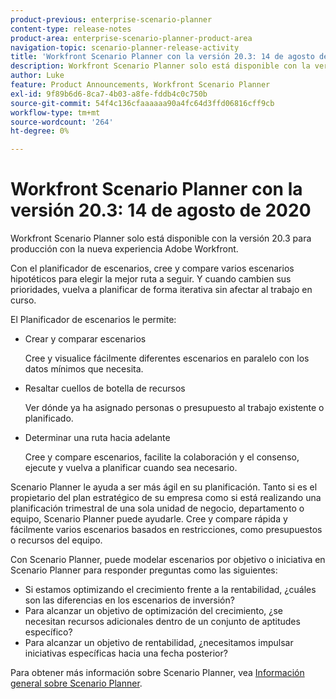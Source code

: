 ```yaml
---
product-previous: enterprise-scenario-planner
content-type: release-notes
product-area: enterprise-scenario-planner-product-area
navigation-topic: scenario-planner-release-activity
title: 'Workfront Scenario Planner con la versión 20.3: 14 de agosto de 2020'
description: Workfront Scenario Planner solo está disponible con la versión 20.3 para producción con la nueva experiencia Adobe Workfront.
author: Luke
feature: Product Announcements, Workfront Scenario Planner
exl-id: 9f89b6d6-8ca7-4b03-a8fe-fddb4c0c750b
source-git-commit: 54f4c136cfaaaaaa90a4fc64d3ffd06816cff9cb
workflow-type: tm+mt
source-wordcount: '264'
ht-degree: 0%

---
```


# Workfront Scenario Planner con la versión 20.3: 14 de agosto de 2020

Workfront Scenario Planner solo está disponible con la versión 20.3 para producción con la nueva experiencia Adobe Workfront.

Con el planificador de escenarios, cree y compare varios escenarios hipotéticos para elegir la mejor ruta a seguir. Y cuando cambien sus prioridades, vuelva a planificar de forma iterativa sin afectar al trabajo en curso.

El Planificador de escenarios le permite:

* Crear y comparar escenarios

  Cree y visualice fácilmente diferentes escenarios en paralelo con los datos mínimos que necesita.

* Resaltar cuellos de botella de recursos

  Ver dónde ya ha asignado personas o presupuesto al trabajo existente o planificado.

* Determinar una ruta hacia adelante

  Cree y compare escenarios, facilite la colaboración y el consenso, ejecute y vuelva a planificar cuando sea necesario.

Scenario Planner le ayuda a ser más ágil en su planificación. Tanto si es el propietario del plan estratégico de su empresa como si está realizando una planificación trimestral de una sola unidad de negocio, departamento o equipo, Scenario Planner puede ayudarle. Cree y compare rápida y fácilmente varios escenarios basados en restricciones, como presupuestos o recursos del equipo.

Con Scenario Planner, puede modelar escenarios por objetivo o iniciativa en Scenario Planner para responder preguntas como las siguientes:

* Si estamos optimizando el crecimiento frente a la rentabilidad, ¿cuáles son las diferencias en los escenarios de inversión?
* Para alcanzar un objetivo de optimización del crecimiento, ¿se necesitan recursos adicionales dentro de un conjunto de aptitudes específico?
* Para alcanzar un objetivo de rentabilidad, ¿necesitamos impulsar iniciativas específicas hacia una fecha posterior?

Para obtener más información sobre Scenario Planner, vea [Información general sobre Scenario Planner](../../../scenario-planner/scenario-planner-overview.md).
